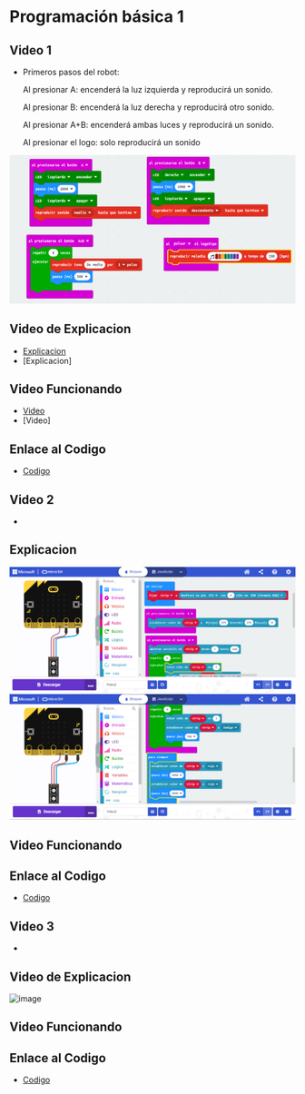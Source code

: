 # Programación básica  1 
## Video 1
- Primeros pasos del robot:

  Al presionar A: encenderá la luz izquierda y reproducirá un sonido.
 
  Al presionar B: encenderá la luz derecha y reproducirá otro sonido.
 
  Al presionar A+B: encenderá ambas luces y reproducirá un sonido.
 
  Al presionar el logo: solo reproducirá un sonido

 ![image](imagen2.png)
 
 
 ## Video de Explicacion
 - [Explicacion](https://www.youtube.com/watch?v=oUtcqfuMcIA)
 - [Explicacion]
 
 ## Video Funcionando 
 - [Video](https://www.youtube.com/shorts/rilxOZsHmJ4)
 - [Video]

 ## Enlace al Codigo
 - [Codigo](maqueen2.hex)


 ## Video 2
 
 - 
 ## Explicacion
![image](modulo2ejercicio2_1.PNG)
![image](modulo2ejercicio2_2.PNG)

 ## Video Funcionando 
 
 ## Enlace al Codigo
 - [Codigo](modulo2ejercicio2.hex)



 ## Video 3
 
 - 
 ## Video de Explicacion
![image](modulo2ejercicio3.PNG)

 ## Video Funcionando 
 
 ## Enlace al Codigo
 - [Codigo](modulo2ejercicio3.hex)


